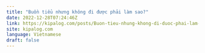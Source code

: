 ```yaml
---
title: "Buồn tiểu nhưng không đi được phải làm sao?"
date: 2022-12-28T07:24:46Z
link: https://kipalog.com/posts/Buon-tieu-nhung-khong-di-duoc-phai-lam-sao?utm_medium=RSS&utm_source=news.12bit.vn
site: kipalog.com
language: Vietnamese
draft: false
---
```

